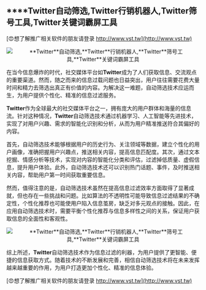 ## ****Twitter**自动筛选,**Twitter**行销机器人,**Twitter**筛号工具,**Twitter**关键词霸屏工具**

[😍想了解推广相关软件的朋友请登录 http://www.vst.tw](http://www.vst.tw)

 <center><img src="https://vst.tw/MP4/tuiguang/png/1.png" alt="**Twitter**自动筛选,**Twitter**行销机器人,**Twitter**筛号工具,**Twitter**关键词霸屏工具"></center>

在当今信息爆炸的时代，社交媒体平台如**Twitter**成为了人们获取信息、交流观点的重要渠道。然而，随之而来的信息过载问题也日益突出，用户往往需要花费大量时间和精力去筛选出真正有价值的内容。为解决这一难题，自动筛选技术应运而生，为用户提供个性化、精准的信息过滤服务。

**Twitter**作为全球最大的社交媒体平台之一，拥有庞大的用户群体和海量的信息流。针对这种情况，**Twitter**自动筛选技术通过机器学习、人工智能等先进技术，实现了对用户兴趣、需求的智能化识别和分析，从而为用户精准推送符合其偏好的内容。

首先，自动筛选技术能够根据用户的历史行为、关注领域等数据，建立个性化的用户画像，准确把握用户兴趣点，推送相关内容，提高信息匹配度。其次，通过文本挖掘、情感分析等技术，实现对内容的智能化分类和评估，过滤掉低质量、虚假信息，提升用户体验。此外，自动筛选技术还可以识别热门话题、事件，及时推送相关内容，帮助用户第一时间获取重要信息。

然而，值得注意的是，自动筛选技术虽然在提高信息过滤效率方面取得了显著成就，但也存在一些挑战和问题。比如算法的不透明性可能导致信息过滤结果的不确定性，个性化推荐也可能使用户陷入信息茧房，缺乏对多元观点的接触。因此，在应用自动筛选技术时，需要平衡个性化推荐与信息多样性之间的关系，保证用户获取信息的全面性和客观性。

 <center><img src="https://vst.tw/MP4/tuiguang/png/7.png" alt="**Twitter**自动筛选,**Twitter**行销机器人,**Twitter**筛号工具,**Twitter**关键词霸屏工具"></center>

综上所述，**Twitter**自动筛选技术作为信息过滤的利器，为用户提供了更智能、便捷的信息获取方式。随着技术的不断发展和完善，相信自动筛选技术将在未来发挥越来越重要的作用，为用户打造更加个性化、精准的信息体验。

[😍想了解推广相关软件的朋友请登录 http://www.vst.tw](http://www.vst.tw)



